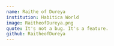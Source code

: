 ```yaml
---
name: Raithe of Dureya
institution: Habitica World
image: RaitheofDureya.png
quote: It's not a bug. It's a feature.
github: RaitheofDureya
---
```

